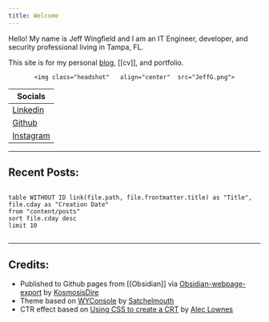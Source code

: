 ```yaml
---
title: Welcome
---
```

Hello! My name is Jeff Wingfield and I am an IT Engineer, developer, and security professional living in Tampa, FL.

This site is for my personal [blog](posts.md), [[cv]], and portfolio.


<div class="headshot" align="center" >
    
    <img class="headshot"   align="center"  src="JeffG.png">

</div>



| Socials                                                              |
| -------------------------------------------------------------------- |
| [Linkedin](https://www.linkedin.com/in/jeffrey-wingfield-a8a2b9155/) |
| [Github](https://github.com/wingfieldjeff)                           |
| [Instagram](https://www.instagram.com/wingfieldjeffmakes/)           |



---
## Recent Posts:
```dataview

table WITHOUT ID link(file.path, file.frontmatter.title) as "Title", file.cday as "Creation Date"
from "content/posts"
sort file.cday desc
limit 10


```

---
## Credits:
- Published to Github pages from [[Obsidian]] via [Obsidian-webpage-export](https://github.com/KosmosisDire/obsidian-webpage-export) by [KosmosisDire](https://github.com/KosmosisDire)
- Theme based on [WYConsole](https://github.com/Satchelmouth/Obsidian-Theme-WYConsole) by [Satchelmouth](https://github.com/Satchelmouth) 
- CTR effect based on [Using CSS to create a CRT](https://aleclownes.com/2017/02/01/crt-display.html) by [ Alec Lownes](https://aleclownes.com/)

